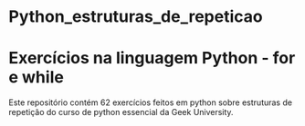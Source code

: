 # Python_estruturas_de_repeticao
<h1>Exercícios na linguagem Python - for e while</h1>
<p>Este repositório contém 62 exercícios feitos em python sobre estruturas de repetição do curso de python essencial da Geek University.<p>
